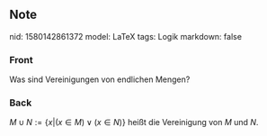 ## Note
nid: 1580142861372
model: LaTeX
tags: Logik
markdown: false

### Front
Was sind Vereinigungen von endlichen Mengen?

### Back
$M \cup N:=\{x |(x \in M) \vee(x \in N)\}$ heißt die Vereinigung von $M$ und $N$.

